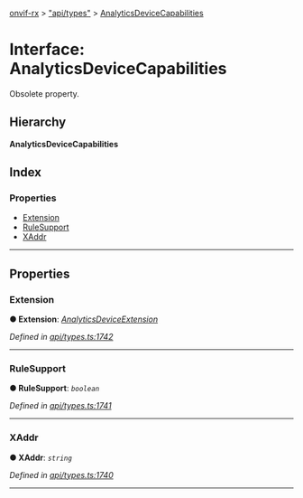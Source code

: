 [onvif-rx](../README.md) > ["api/types"](../modules/_api_types_.md) > [AnalyticsDeviceCapabilities](../interfaces/_api_types_.analyticsdevicecapabilities.md)

# Interface: AnalyticsDeviceCapabilities

Obsolete property.

## Hierarchy

**AnalyticsDeviceCapabilities**

## Index

### Properties

* [Extension](_api_types_.analyticsdevicecapabilities.md#extension)
* [RuleSupport](_api_types_.analyticsdevicecapabilities.md#rulesupport)
* [XAddr](_api_types_.analyticsdevicecapabilities.md#xaddr)

---

## Properties

<a id="extension"></a>

###  Extension

**● Extension**: *[AnalyticsDeviceExtension](_api_types_.analyticsdeviceextension.md)*

*Defined in [api/types.ts:1742](https://github.com/patrickmichalina/onvif-rx/blob/1596479/src/api/types.ts#L1742)*

___
<a id="rulesupport"></a>

###  RuleSupport

**● RuleSupport**: *`boolean`*

*Defined in [api/types.ts:1741](https://github.com/patrickmichalina/onvif-rx/blob/1596479/src/api/types.ts#L1741)*

___
<a id="xaddr"></a>

###  XAddr

**● XAddr**: *`string`*

*Defined in [api/types.ts:1740](https://github.com/patrickmichalina/onvif-rx/blob/1596479/src/api/types.ts#L1740)*

___

